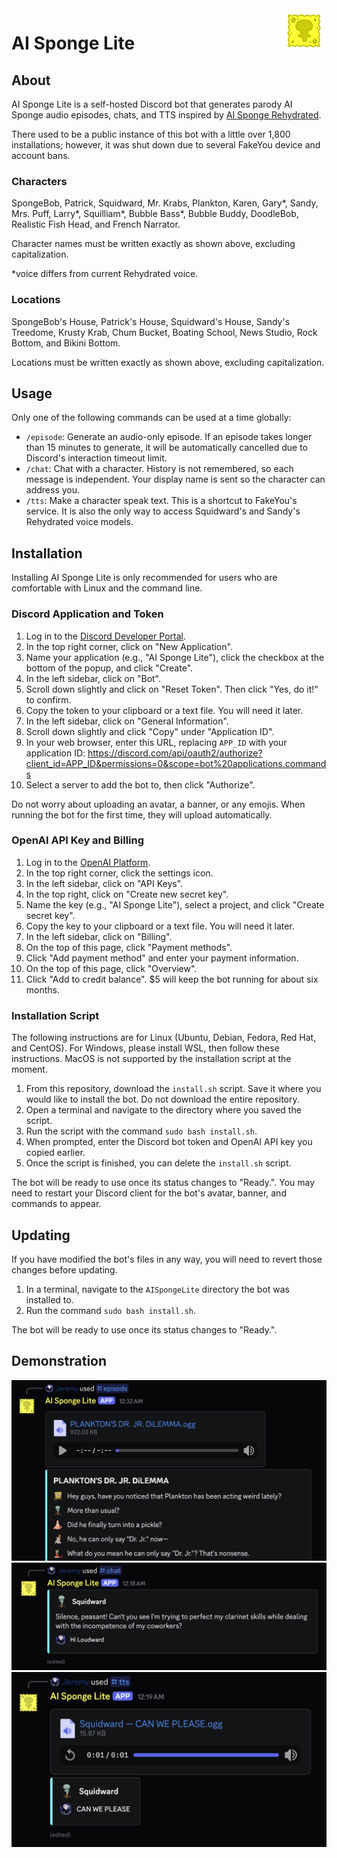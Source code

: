 <img src="img/Logo.gif" alt="Logo" title="Logo" align="right" width="72" height="72" />

# AI Sponge Lite

## About

AI Sponge Lite is a self-hosted Discord bot that generates parody AI Sponge audio episodes, chats, and TTS inspired by
[AI Sponge Rehydrated](https://aisponge.riskivr.com/).

There used to be a public instance of this bot with a little over 1,800 installations; however, it was shut down due to
several FakeYou device and account bans.

### Characters

SpongeBob, Patrick, Squidward, Mr. Krabs, Plankton, Karen, Gary*, Sandy, Mrs. Puff, Larry*, Squilliam*, Bubble Bass*,
Bubble Buddy, DoodleBob, Realistic Fish Head, and French Narrator.

Character names must be written exactly as shown above, excluding capitalization.

*voice differs from current Rehydrated voice.

### Locations

SpongeBob's House, Patrick's House, Squidward's House, Sandy's Treedome, Krusty Krab, Chum Bucket, Boating School, News
Studio, Rock Bottom, and Bikini Bottom.

Locations must be written exactly as shown above, excluding capitalization.

## Usage

Only one of the following commands can be used at a time globally:

- `/episode`: Generate an audio-only episode. If an episode takes longer than 15 minutes to generate, it will be
  automatically cancelled due to Discord's interaction timeout limit.
- `/chat`: Chat with a character. History is not remembered, so each message is independent. Your display name is sent
  so the character can address you.
- `/tts`: Make a character speak text. This is a shortcut to FakeYou's service. It is also the only way to access
  Squidward's and Sandy's Rehydrated voice models.

## Installation

Installing AI Sponge Lite is only recommended for users who are comfortable with Linux and the command line.

### Discord Application and Token

1. Log in to the [Discord Developer Portal](https://discord.com/developers/applications).
2. In the top right corner, click on "New Application".
3. Name your application (e.g., "AI Sponge Lite"), click the checkbox at the bottom of the popup, and click "Create".
4. In the left sidebar, click on "Bot".
5. Scroll down slightly and click on "Reset Token". Then click "Yes, do it!" to confirm.
6. Copy the token to your clipboard or a text file. You will need it later.
7. In the left sidebar, click on "General Information".
8. Scroll down slightly and click "Copy" under "Application ID".
9. In your web browser, enter this URL, replacing `APP_ID` with your application ID:
   https://discord.com/api/oauth2/authorize?client_id=APP_ID&permissions=0&scope=bot%20applications.commands
10. Select a server to add the bot to, then click "Authorize".

Do not worry about uploading an avatar, a banner, or any emojis. When running the bot for the first time, they will
upload automatically.

### OpenAI API Key and Billing

1. Log in to the [OpenAI Platform](https://platform.openai.com/).
2. In the top right corner, click the settings icon.
3. In the left sidebar, click on "API Keys".
4. In the top right, click on "Create new secret key".
5. Name the key (e.g., "AI Sponge Lite"), select a project, and click "Create secret key".
6. Copy the key to your clipboard or a text file. You will need it later.
7. In the left sidebar, click on "Billing".
8. On the top of this page, click "Payment methods".
9. Click "Add payment method" and enter your payment information.
10. On the top of this page, click "Overview".
11. Click "Add to credit balance". $5 will keep the bot running for about six months.

### Installation Script

The following instructions are for Linux (Ubuntu, Debian, Fedora, Red Hat, and CentOS). For Windows, please install WSL,
then follow these instructions. MacOS is not supported by the installation script at the moment.

1. From this repository, download the `install.sh` script. Save it where you would like to install the bot. Do not
   download the entire repository.
2. Open a terminal and navigate to the directory where you saved the script.
3. Run the script with the command `sudo bash install.sh`.
4. When prompted, enter the Discord bot token and OpenAI API key you copied earlier.
5. Once the script is finished, you can delete the `install.sh` script.

The bot will be ready to use once its status changes to "Ready.". You may need to restart your Discord client for the
bot's avatar, banner, and commands to appear.

## Updating

If you have modified the bot's files in any way, you will need to revert those changes before updating.

1. In a terminal, navigate to the `AISpongeLite` directory the bot was installed to.
2. Run the command `sudo bash install.sh`.

The bot will be ready to use once its status changes to "Ready.".

## Demonstration

![Episode](img/episode.png)
![Chat](img/chat.png)
![TTS](img/tts.png)